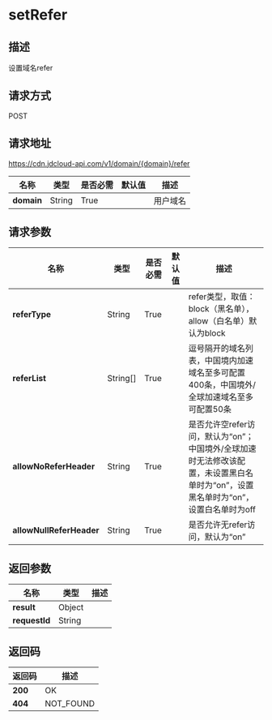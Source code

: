# setRefer


## 描述
设置域名refer

## 请求方式
POST

## 请求地址
https://cdn.jdcloud-api.com/v1/domain/{domain}/refer

|名称|类型|是否必需|默认值|描述|
|---|---|---|---|---|
|**domain**|String|True| |用户域名|

## 请求参数
|名称|类型|是否必需|默认值|描述|
|---|---|---|---|---|
|**referType**|String|True| |refer类型，取值：block（黑名单），allow（白名单）默认为block|
|**referList**|String[]|True| |逗号隔开的域名列表，中国境内加速域名至多可配置400条，中国境外/全球加速域名至多可配置50条|
|**allowNoReferHeader**|String|True| |是否允许空refer访问，默认为“on”； 中国境外/全球加速时无法修改该配置，未设置黑白名单时为“on”，设置黑名单时为“on”，设置白名单时为off|
|**allowNullReferHeader**|String|True| |是否允许无refer访问，默认为“on”|


## 返回参数
|名称|类型|描述|
|---|---|---|
|**result**|Object| |
|**requestId**|String| |


## 返回码
|返回码|描述|
|---|---|
|**200**|OK|
|**404**|NOT_FOUND|
